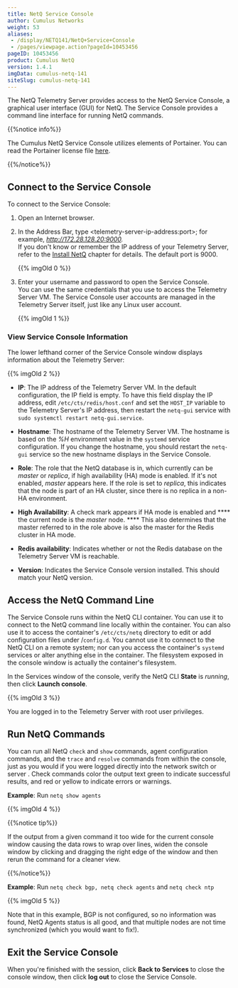 ```yaml
---
title: NetQ Service Console
author: Cumulus Networks
weight: 53
aliases:
 - /display/NETQ141/NetQ+Service+Console
 - /pages/viewpage.action?pageId=10453456
pageID: 10453456
product: Cumulus NetQ
version: 1.4.1
imgData: cumulus-netq-141
siteSlug: cumulus-netq-141
---
```

The NetQ Telemetry Server provides access to the NetQ Service Console, a
graphical user interface (GUI) for NetQ. The Service Console provides a
command line interface for running NetQ commands.

{{%notice info%}}

The Cumulus NetQ Service Console utilizes elements of Portainer. You can
read the Portainer license file
[here](https://github.com/portainer/portainer/blob/develop/LICENSE).

{{%/notice%}}

## Connect to the Service Console</span>

To connect to the Service Console:

1.  Open an Internet browser.

2.  In the Address Bar, type \<telemetry-server-ip-address:port\>; for
    example, *http://172.28.128.20:9000.*  
    If you don't know or remember the IP address of your Telemetry
    Server, refer to the [Install
    NetQ](/version/cumulus-netq-141/Cumulus-NetQ-Deployment-Guide/Install-NetQ)
    chapter for details. The default port is 9000.
    
    {{% imgOld 0 %}}

3.  Enter your username and password to open the Service Console.  
    You can use the same credentials that you use to access the
    Telemetry Server VM. The Service Console user accounts are managed
    in the Telemetry Server itself, just like any Linux user account.
    
    {{% imgOld 1 %}}

### View Service Console Information</span>

The lower lefthand corner of the Service Console window displays
information about the Telemetry Server:

{{% imgOld 2 %}}

  - **IP**: The IP address of the Telemetry Server VM. In the default
    configuration, the IP field is empty. To have this field display the
    IP address, edit `/etc/cts/redis/host.conf` and set the `HOST_IP`
    variable to the Telemetry Server's IP address, then restart the
    `netq-gui` service with `sudo systemctl restart netq-gui.service`.

  - **Hostname**: The hostname of the Telemetry Server VM. The hostname
    is based on the *%H* environment value in the `systemd` service
    configuration. If you change the hostname, you should restart the
    `netq-gui` service so the new hostname displays in the Service
    Console.

  - **Role**: The role that the NetQ database is in, which currently can
    be *master* or *replica*, if high availability (HA) mode is enabled.
    If it's not enabled, *master* appears here. If the role is set to
    *replica*, this indicates that the node is part of an HA cluster,
    since there is no replica in a non-HA environment.

  - **High Availability**: A check mark appears if HA mode is enabled
    and **** the current node is the *master* node. **** This also
    determines that the master referred to in the role above is also the
    master for the Redis cluster in HA mode.

  - **Redis availability**: Indicates whether or not the Redis database
    on the Telemetry Server VM is reachable.

  - **Version**: Indicates the Service Console version installed. This
    should match your NetQ version.

## Access the NetQ Command Line</span>

The Service Console runs within the NetQ CLI container. You can use it
to connect to the NetQ command line locally within the container. You
can also use it to access the container's `/etc/cts/netq` directory to
edit or add configuration files under /`config.d`. You cannot use it to
connect to the NetQ CLI on a remote system; nor can you access the
container's `systemd` services or alter anything else in the container.
The filesystem exposed in the console window is actually the container's
filesystem.

In the Services window of the console, verify the NetQ CLI **State** is
*running*, then click **Launch console**.

{{% imgOld 3 %}}

You are logged in to the Telemetry Server with root user privileges.

## Run NetQ Commands</span>

You can run all NetQ `check` and `show` commands, agent configuration
commands, and the `trace` and `resolve` commands from within the
console, just as you would if you were logged directly into the network
switch or server . Check commands color the output text green to
indicate successful results, and red or yellow to indicate errors or
warnings.

**Example**: Run `netq show agents`

{{% imgOld 4 %}}

{{%notice tip%}}

If the output from a given command it too wide for the current console
window causing the data rows to wrap over lines, widen the console
window by clicking and dragging the right edge of the window and then
rerun the command for a cleaner view.

{{%/notice%}}

**Example**: Run `netq check bgp, netq check agents` and `netq check
ntp`

{{% imgOld 5 %}}

Note that in this example, BGP is not configured, so no information was
found, NetQ Agents status is all good, and that multiple nodes are not
time synchronized (which you would want to fix\!).

## Exit the Service Console</span>

When you're finished with the session, click **Back to Services** to
close the console window, then click **log out** to close the Service
Console.

<article id="html-search-results" class="ht-content" style="display: none;">

</article>

<footer id="ht-footer">

</footer>
